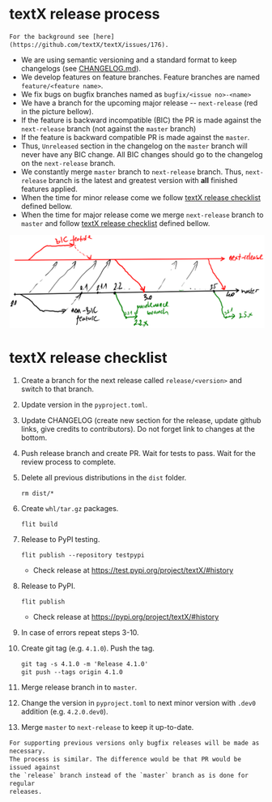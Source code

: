 # textX release process

```admonish
For the background see [here](https://github.com/textX/textX/issues/176).
```

- We are using semantic versioning and a standard format to keep changelogs (see
  [CHANGELOG.md](https://github.com/textX/textX/blob/master/CHANGELOG.md)).
- We develop features on feature branches. Feature branches are named
  `feature/<feature name>`.
- We fix bugs on bugfix branches named as `bugfix/<issue no>-<name>`
- We have a branch for the upcoming major release -- `next-release` (red in the
  picture bellow).
- If the feature is backward incompatible (BIC) the PR is made against the
  `next-release` branch (not against the `master` branch)
- If the feature is backward compatible PR is made against the `master`.
- Thus, `Unreleased` section in the changelog on the `master` branch will never
  have any BIC change. All BIC changes should go to the changelog on the
  `next-release` branch.
- We constantly merge `master` branch to `next-release` branch. Thus,
  `next-release` branch is the latest and greatest version with **all** finished
  features applied.
- When the time for minor release come we follow [textX release
  checklist](#textx-release-checklist) defined bellow.
- When the time for major release come we merge `next-release` branch to
  `master` and follow [textX release checklist](#textx-release-checklist)
  defined bellow.


![process](./images/process.png)

 
# textX release checklist

  1. Create a branch for the next release called `release/<version>` and switch
     to that branch.
  2. Update version in the `pyproject.toml`.
  3. Update CHANGELOG (create new section for the release, update github links,
     give credits to contributors). Do not forget link to changes at the bottom.
  4. Push release branch and create PR. Wait for tests to pass. Wait for the
     review process to complete.
  5. Delete all previous distributions in the `dist` folder.
      ```
      rm dist/*
      ```
  6. Create `whl/tar.gz` packages.

      ```
      flit build
      ```

  7. Release to PyPI testing.

      ```
      flit publish --repository testpypi
      ```
      - Check release at https://test.pypi.org/project/textX/#history

  8. Release to PyPI.

      ```
      flit publish
      ```
      - Check release at https://pypi.org/project/textX/#history

  9. In case of errors repeat steps 3-10.
  10. Create git tag (e.g. `4.1.0`). Push the tag.
      ```
      git tag -s 4.1.0 -m 'Release 4.1.0'
      git push --tags origin 4.1.0
      ```
  11. Merge release branch in to `master`.
  12. Change the version in `pyproject.toml` to next minor version with `.dev0`
      addition (e.g. `4.2.0.dev0`).
  13. Merge `master` to `next-release` to keep it up-to-date.

```admonish
For supporting previous versions only bugfix releases will be made as necessary.
The process is similar. The difference would be that PR would be issued against
the `release` branch instead of the `master` branch as is done for regular
releases.
```


